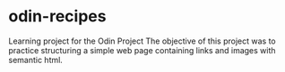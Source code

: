 # odin-recipes
Learning project for the Odin Project
The objective of this project was to practice structuring a simple web page containing links and images with semantic html.
